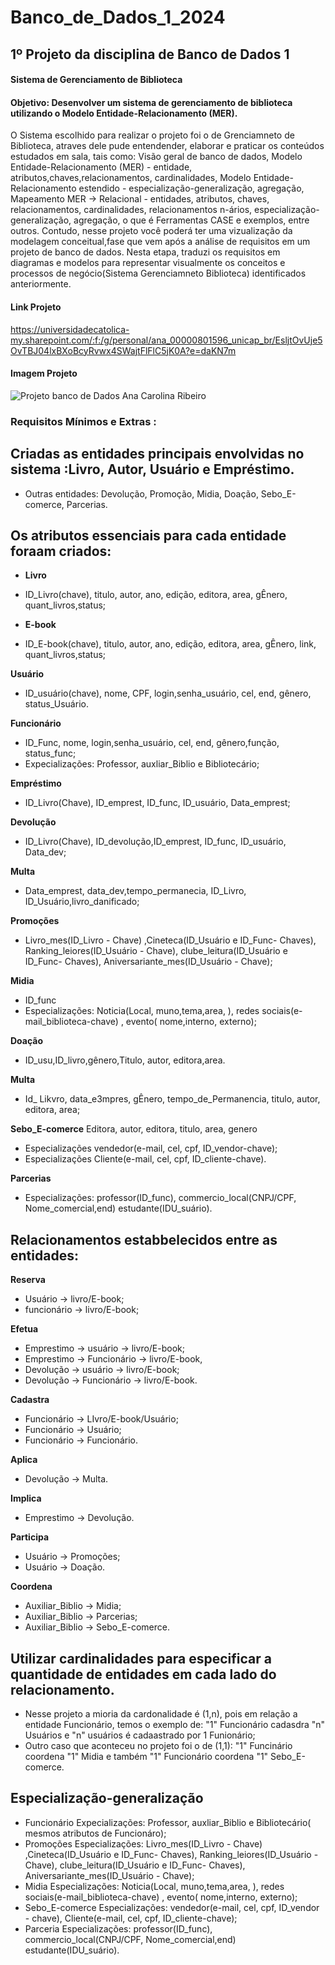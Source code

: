 # Banco_de_Dados_1_2024

## 1º Projeto da disciplina de Banco de Dados 1 
#### Sistema de Gerenciamento de Biblioteca 
#### Objetivo: Desenvolver um sistema de gerenciamento de biblioteca utilizando o Modelo Entidade-Relacionamento (MER).

O Sistema escolhido para realizar o projeto foi o de Grenciamneto de Biblioteca, atraves dele pude entendender, elaborar e praticar os conteúdos estudados em sala, tais como: Visão geral de banco de dados, Modelo Entidade-Relacionamento (MER) - entidade, atributos,chaves,relacionamentos​, cardinalidades, Modelo Entidade-Relacionamento estendido - especialização-generalização, agregação​, Mapeamento MER → Relacional ​- entidades, atributos, chaves​, relacionamentos, cardinalidades​, relacionamentos n-ários, especialização-generalização, agregação​, o que é Ferramentas CASE​ e exemplos, entre outros.
Contudo, nesse projeto você poderá ter uma vizualização da modelagem conceitual,fase que vem após a análise de requisitos em um projeto de banco de dados. Nesta etapa, traduzi os requisitos em diagramas e modelos para representar visualmente os conceitos e processos de negócio(Sistema Gerenciamneto Biblioteca) identificados anteriormente.

#### Link Projeto

https://universidadecatolica-my.sharepoint.com/:f:/g/personal/ana_00000801596_unicap_br/EsljtOvUje5OvTBJ04lxBXoBcyRvwx4SWajtFlFlC5jK0A?e=daKN7m

#### Imagem Projeto
![Projeto banco de Dados Ana Carolina Ribeiro](https://github.com/CaroliisRibeiro/Banco-de-Dados_2024/assets/127742540/8e7d3586-6dd4-442c-ba08-07eb32370c2c)


### ​Requisitos Mínimos e Extras :
## Criadas as entidades principais envolvidas no sistema :Livro, Autor, Usuário e Empréstimo.
- Outras entidades: Devolução, Promoção, Midia, Doação, Sebo_E-comerce, Parcerias.

## Os atributos essenciais para cada entidade foraam criados: 
- **Livro**
- ID_Livro(chave), titulo, autor, ano, edição, editora, area, gÊnero, quant_livros,status;
  
- **E-book**
-  ID_E-book(chave), titulo, autor, ano, edição, editora, area, gÊnero, link, quant_livros,status;
  
**Usuário** 
- ID_usuário(chave), nome, CPF, login,senha_usuário, cel, end, gênero, status_Usuário.
  
**Funcionário**
- ID_Func, nome, login,senha_usuário, cel, end, gênero,função, status_func;
- Expecializações: Professor, auxliar_Biblio e Bibliotecário;
  
**Empréstimo**
- ID_Livro(Chave), ID_emprest, ID_func, ID_usuário, Data_emprest;
  
**Devolução**
- ID_Livro(Chave), ID_devolução,ID_emprest, ID_func, ID_usuário, Data_dev;
  
**Multa**
- Data_emprest, data_dev,tempo_permanecia, ID_Livro, ID_Usuário,livro_danificado;
  
**Promoções**
- Livro_mes(ID_Livro - Chave) ,Cineteca(ID_Usuário e ID_Func- Chaves), Ranking_leiores(ID_Usuário - Chave), clube_leitura(ID_Usuário e ID_Func- Chaves), Aniversariante_mes(ID_Usuário - Chave);
  
**Midia**
- ID_func
- Especializações: Noticia(Local, muno,tema,area, ), redes sociais(e-mail_biblioteca-chave) , evento( nome,interno, externo);
  
**Doação**
- ID_usu,ID_livro,gênero,Titulo, autor, editora,area.
  
**Multa**
- Id_ Likvro, data_e3mpres, gÊnero, tempo_de_Permanencia, titulo, autor, editora, area;
  
**Sebo_E-comerce**
Editora, autor, editora, titulo, area, genero
- Especializações vendedor(e-mail, cel, cpf, ID_vendor-chave);
- Especializações Cliente(e-mail, cel, cpf, ID_cliente-chave).
  
**Parcerias**
- Especializações: professor(ID_func), commercio_local(CNPJ/CPF, Nome_comercial,end) estudante(IDU_suário).

## Relacionamentos estabbelecidos entre as entidades:
**Reserva**
- Usuário -> livro/E-book;
- funcionário -> livro/E-book;
  
**Efetua**
- Emprestimo -> usuário -> livro/E-book;
- Emprestimo -> Funcionário -> livro/E-book,
- Devolução -> usuário -> livro/E-book;
- Devolução -> Funcionário -> livro/E-book.
  
**Cadastra**
- Funcionário -> LIvro/E-book/Usuário;
- Funcionário -> Usuário;
-  Funcionário -> Funcionário.
  
**Aplica**
- Devolução -> Multa.
  
**Implica** 
- Emprestimo -> Devolução.
  
**Participa**
- Usuário -> Promoções;
- Usuário -> Doação.
  
**Coordena**
- Auxiliar_Biblio -> Midia;
- Auxiliar_Biblio -> Parcerias;
- Auxiliar_Biblio -> Sebo_E-comerce.
  
## Utilizar cardinalidades para especificar a quantidade de entidades em cada lado do relacionamento.
- Nesse projeto a mioria da cardonalidade é (1,n), pois em relação a entidade Funcionário, temos o exemplo de: "1" Funcionário cadasdra "n" Usuários e "n" usuários é cadaastrado por 1 Funionário;
- Outro caso que aconteceu no projeto foi o de (1,1): "1" Funcinário coordena "1" Midia e também "1" Funcionário coordena "1" Sebo_E-comerce.

## Especialização-generalização
- Funcionário Expecializações: Professor, auxliar_Biblio e Bibliotecário( mesmos atributos de Funcionáro);
- Promoções Especializações: Livro_mes(ID_Livro - Chave) ,Cineteca(ID_Usuário e ID_Func- Chaves), Ranking_leiores(ID_Usuário - Chave), clube_leitura(ID_Usuário e ID_Func- Chaves), Aniversariante_mes(ID_Usuário - Chave);
- Midia Especializações: Noticia(Local, muno,tema,area, ), redes sociais(e-mail_biblioteca-chave) , evento( nome,interno, externo);
- Sebo_E-comerce Especializações: vendedor(e-mail, cel, cpf, ID_vendor - chave), Cliente(e-mail, cel, cpf, ID_cliente-chave);
- Parceria Especializações: professor(ID_func), commercio_local(CNPJ/CPF, Nome_comercial,end) estudante(IDU_suário).



